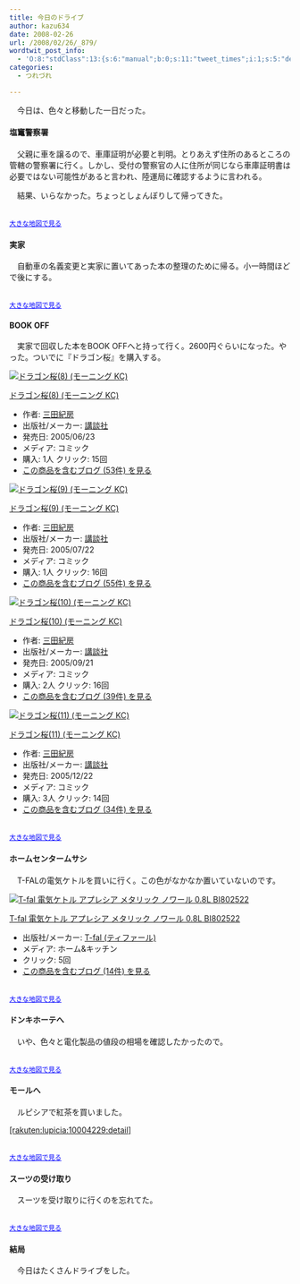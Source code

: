 ```yaml
---
title: 今日のドライブ
author: kazu634
date: 2008-02-26
url: /2008/02/26/_879/
wordtwit_post_info:
  - 'O:8:"stdClass":13:{s:6:"manual";b:0;s:11:"tweet_times";i:1;s:5:"delay";i:0;s:7:"enabled";i:1;s:10:"separation";s:2:"60";s:7:"version";s:3:"3.7";s:14:"tweet_template";b:0;s:6:"status";i:2;s:6:"result";a:0:{}s:13:"tweet_counter";i:2;s:13:"tweet_log_ids";a:1:{i:0;i:3773;}s:9:"hash_tags";a:0:{}s:8:"accounts";a:1:{i:0;s:7:"kazu634";}}'
categories:
  - つれづれ

---
```

<div class="section">
<p>
    　今日は、色々と移動した一日だった。
</p>
  
<h4>
    塩竃警察署
</h4>
  
<p>
    　父親に車を譲るので、車庫証明が必要と判明。とりあえず住所のあるところの管轄の警察署に行く。しかし、受付の警察官の人に住所が同じなら車庫証明書は必要ではない可能性があると言われ、陸運局に確認するように言われる。
</p>
  
<p>
    　結果、いらなかった。ちょっとしょんぼりして帰ってきた。
</p>
  
<p>
<center>
</center>
</p>
  
<p>
<br /><small><a href="http://maps.google.co.jp/maps?f=q&#38;hl=ja&#38;geocode=&#38;q=http:%2F%2Froute.alpslab.jp%2Fget.rb%3Fid%3D71945e8f43b66993a73a59a332dc9b53%26type%3Dkml&#38;ie=UTF8&#38;ll=38.299416,140.993102&#38;spn=0.047654,0.069823&#38;source=embed" onclick="__gaTracker('send', 'event', 'outbound-article', 'http://maps.google.co.jp/maps?f=q&#038;hl=ja&#038;geocode=&#038;q=http:%2F%2Froute.alpslab.jp%2Fget.rb%3Fid%3D71945e8f43b66993a73a59a332dc9b53%26type%3Dkml&#038;ie=UTF8&#038;ll=38.299416,140.993102&#038;spn=0.047654,0.069823&#038;source=embed', '大きな地図で見る');" style="color:#0000FF;text-align:left">大きな地図で見る</a></small>
</p></p> 
  
<h4>
    実家
</h4>
  
<p>
    　自動車の名義変更と実家に置いてあった本の整理のために帰る。小一時間ほどで後にする。
</p>
  
<p>
<center>
</center>
</p>
  
<p>
<br /><small><a href="http://maps.google.co.jp/maps?f=q&#38;hl=ja&#38;geocode=&#38;q=http:%2F%2Froute.alpslab.jp%2Fget.rb%3Fid%3Dfa98c1bdaf6c73efd71255e671273152%26type%3Dkml&#38;ie=UTF8&#38;ll=38.314561,141.022716&#38;spn=0.016699,0.010595&#38;source=embed" onclick="__gaTracker('send', 'event', 'outbound-article', 'http://maps.google.co.jp/maps?f=q&#038;hl=ja&#038;geocode=&#038;q=http:%2F%2Froute.alpslab.jp%2Fget.rb%3Fid%3Dfa98c1bdaf6c73efd71255e671273152%26type%3Dkml&#038;ie=UTF8&#038;ll=38.314561,141.022716&#038;spn=0.016699,0.010595&#038;source=embed', '大きな地図で見る');" style="color:#0000FF;text-align:left">大きな地図で見る</a></small>
</p></p> 
  
<h4>
    BOOK OFF
</h4>
  
<p>
    　実家で回収した本をBOOK OFFへと持って行く。2600円ぐらいになった。やった。ついでに『ドラゴン桜』を購入する。
</p>
  
<div class="hatena-asin-detail">
<a href="http://www.amazon.co.jp/dp/4063724425/?tag=hatena_st1-22&ascsubtag=d-7ibv" onclick="__gaTracker('send', 'event', 'outbound-article', 'http://www.amazon.co.jp/dp/4063724425/?tag=hatena_st1-22&ascsubtag=d-7ibv', '');"><img src="https://images-na.ssl-images-amazon.com/images/I/51FM0RQ3FPL._SL160_.jpg" class="hatena-asin-detail-image" alt="ドラゴン桜(8) (モーニング KC)" title="ドラゴン桜(8) (モーニング KC)" /></a></p> 
    
<div class="hatena-asin-detail-info">
<p class="hatena-asin-detail-title">
<a href="http://www.amazon.co.jp/dp/4063724425/?tag=hatena_st1-22&ascsubtag=d-7ibv" onclick="__gaTracker('send', 'event', 'outbound-article', 'http://www.amazon.co.jp/dp/4063724425/?tag=hatena_st1-22&ascsubtag=d-7ibv', 'ドラゴン桜(8) (モーニング KC)');">ドラゴン桜(8) (モーニング KC)</a>
</p>
      
<ul>
<li>
<span class="hatena-asin-detail-label">作者:</span> <a href="http://d.hatena.ne.jp/keyword/%BB%B0%C5%C4%B5%AA%CB%BC" onclick="__gaTracker('send', 'event', 'outbound-article', 'http://d.hatena.ne.jp/keyword/%BB%B0%C5%C4%B5%AA%CB%BC', '三田紀房');" class="keyword">三田紀房</a>
</li>
<li>
<span class="hatena-asin-detail-label">出版社/メーカー:</span> <a href="http://d.hatena.ne.jp/keyword/%B9%D6%C3%CC%BC%D2" onclick="__gaTracker('send', 'event', 'outbound-article', 'http://d.hatena.ne.jp/keyword/%B9%D6%C3%CC%BC%D2', '講談社');" class="keyword">講談社</a>
</li>
<li>
<span class="hatena-asin-detail-label">発売日:</span> 2005/06/23
</li>
<li>
<span class="hatena-asin-detail-label">メディア:</span> コミック
</li>
<li>
<span class="hatena-asin-detail-label">購入</span>: 1人 <span class="hatena-asin-detail-label">クリック</span>: 15回
</li>
<li>
<a href="http://d.hatena.ne.jp/asin/4063724425" onclick="__gaTracker('send', 'event', 'outbound-article', 'http://d.hatena.ne.jp/asin/4063724425', 'この商品を含むブログ (53件) を見る');" target="_blank">この商品を含むブログ (53件) を見る</a>
</li>
</ul>
</div>
    
<div class="hatena-asin-detail-foot">
</div>
</div>
  
<div class="hatena-asin-detail">
<a href="http://www.amazon.co.jp/dp/4063724506/?tag=hatena_st1-22&ascsubtag=d-7ibv" onclick="__gaTracker('send', 'event', 'outbound-article', 'http://www.amazon.co.jp/dp/4063724506/?tag=hatena_st1-22&ascsubtag=d-7ibv', '');"><img src="https://images-na.ssl-images-amazon.com/images/I/516FNAVRS7L._SL160_.jpg" class="hatena-asin-detail-image" alt="ドラゴン桜(9) (モーニング KC)" title="ドラゴン桜(9) (モーニング KC)" /></a></p> 
    
<div class="hatena-asin-detail-info">
<p class="hatena-asin-detail-title">
<a href="http://www.amazon.co.jp/dp/4063724506/?tag=hatena_st1-22&ascsubtag=d-7ibv" onclick="__gaTracker('send', 'event', 'outbound-article', 'http://www.amazon.co.jp/dp/4063724506/?tag=hatena_st1-22&ascsubtag=d-7ibv', 'ドラゴン桜(9) (モーニング KC)');">ドラゴン桜(9) (モーニング KC)</a>
</p>
      
<ul>
<li>
<span class="hatena-asin-detail-label">作者:</span> <a href="http://d.hatena.ne.jp/keyword/%BB%B0%C5%C4%B5%AA%CB%BC" onclick="__gaTracker('send', 'event', 'outbound-article', 'http://d.hatena.ne.jp/keyword/%BB%B0%C5%C4%B5%AA%CB%BC', '三田紀房');" class="keyword">三田紀房</a>
</li>
<li>
<span class="hatena-asin-detail-label">出版社/メーカー:</span> <a href="http://d.hatena.ne.jp/keyword/%B9%D6%C3%CC%BC%D2" onclick="__gaTracker('send', 'event', 'outbound-article', 'http://d.hatena.ne.jp/keyword/%B9%D6%C3%CC%BC%D2', '講談社');" class="keyword">講談社</a>
</li>
<li>
<span class="hatena-asin-detail-label">発売日:</span> 2005/07/22
</li>
<li>
<span class="hatena-asin-detail-label">メディア:</span> コミック
</li>
<li>
<span class="hatena-asin-detail-label">購入</span>: 1人 <span class="hatena-asin-detail-label">クリック</span>: 16回
</li>
<li>
<a href="http://d.hatena.ne.jp/asin/4063724506" onclick="__gaTracker('send', 'event', 'outbound-article', 'http://d.hatena.ne.jp/asin/4063724506', 'この商品を含むブログ (55件) を見る');" target="_blank">この商品を含むブログ (55件) を見る</a>
</li>
</ul>
</div>
    
<div class="hatena-asin-detail-foot">
</div>
</div>
  
<div class="hatena-asin-detail">
<a href="http://www.amazon.co.jp/dp/4063724662/?tag=hatena_st1-22&ascsubtag=d-7ibv" onclick="__gaTracker('send', 'event', 'outbound-article', 'http://www.amazon.co.jp/dp/4063724662/?tag=hatena_st1-22&ascsubtag=d-7ibv', '');"><img src="https://images-na.ssl-images-amazon.com/images/I/51YETRFRWRL._SL160_.jpg" class="hatena-asin-detail-image" alt="ドラゴン桜(10) (モーニング KC)" title="ドラゴン桜(10) (モーニング KC)" /></a></p> 
    
<div class="hatena-asin-detail-info">
<p class="hatena-asin-detail-title">
<a href="http://www.amazon.co.jp/dp/4063724662/?tag=hatena_st1-22&ascsubtag=d-7ibv" onclick="__gaTracker('send', 'event', 'outbound-article', 'http://www.amazon.co.jp/dp/4063724662/?tag=hatena_st1-22&ascsubtag=d-7ibv', 'ドラゴン桜(10) (モーニング KC)');">ドラゴン桜(10) (モーニング KC)</a>
</p>
      
<ul>
<li>
<span class="hatena-asin-detail-label">作者:</span> <a href="http://d.hatena.ne.jp/keyword/%BB%B0%C5%C4%B5%AA%CB%BC" onclick="__gaTracker('send', 'event', 'outbound-article', 'http://d.hatena.ne.jp/keyword/%BB%B0%C5%C4%B5%AA%CB%BC', '三田紀房');" class="keyword">三田紀房</a>
</li>
<li>
<span class="hatena-asin-detail-label">出版社/メーカー:</span> <a href="http://d.hatena.ne.jp/keyword/%B9%D6%C3%CC%BC%D2" onclick="__gaTracker('send', 'event', 'outbound-article', 'http://d.hatena.ne.jp/keyword/%B9%D6%C3%CC%BC%D2', '講談社');" class="keyword">講談社</a>
</li>
<li>
<span class="hatena-asin-detail-label">発売日:</span> 2005/09/21
</li>
<li>
<span class="hatena-asin-detail-label">メディア:</span> コミック
</li>
<li>
<span class="hatena-asin-detail-label">購入</span>: 2人 <span class="hatena-asin-detail-label">クリック</span>: 16回
</li>
<li>
<a href="http://d.hatena.ne.jp/asin/4063724662" onclick="__gaTracker('send', 'event', 'outbound-article', 'http://d.hatena.ne.jp/asin/4063724662', 'この商品を含むブログ (39件) を見る');" target="_blank">この商品を含むブログ (39件) を見る</a>
</li>
</ul>
</div>
    
<div class="hatena-asin-detail-foot">
</div>
</div>
  
<div class="hatena-asin-detail">
<a href="http://www.amazon.co.jp/dp/4063724751/?tag=hatena_st1-22&ascsubtag=d-7ibv" onclick="__gaTracker('send', 'event', 'outbound-article', 'http://www.amazon.co.jp/dp/4063724751/?tag=hatena_st1-22&ascsubtag=d-7ibv', '');"><img src="https://images-na.ssl-images-amazon.com/images/I/61KJERQYC8L._SL160_.jpg" class="hatena-asin-detail-image" alt="ドラゴン桜(11) (モーニング KC)" title="ドラゴン桜(11) (モーニング KC)" /></a></p> 
    
<div class="hatena-asin-detail-info">
<p class="hatena-asin-detail-title">
<a href="http://www.amazon.co.jp/dp/4063724751/?tag=hatena_st1-22&ascsubtag=d-7ibv" onclick="__gaTracker('send', 'event', 'outbound-article', 'http://www.amazon.co.jp/dp/4063724751/?tag=hatena_st1-22&ascsubtag=d-7ibv', 'ドラゴン桜(11) (モーニング KC)');">ドラゴン桜(11) (モーニング KC)</a>
</p>
      
<ul>
<li>
<span class="hatena-asin-detail-label">作者:</span> <a href="http://d.hatena.ne.jp/keyword/%BB%B0%C5%C4%B5%AA%CB%BC" onclick="__gaTracker('send', 'event', 'outbound-article', 'http://d.hatena.ne.jp/keyword/%BB%B0%C5%C4%B5%AA%CB%BC', '三田紀房');" class="keyword">三田紀房</a>
</li>
<li>
<span class="hatena-asin-detail-label">出版社/メーカー:</span> <a href="http://d.hatena.ne.jp/keyword/%B9%D6%C3%CC%BC%D2" onclick="__gaTracker('send', 'event', 'outbound-article', 'http://d.hatena.ne.jp/keyword/%B9%D6%C3%CC%BC%D2', '講談社');" class="keyword">講談社</a>
</li>
<li>
<span class="hatena-asin-detail-label">発売日:</span> 2005/12/22
</li>
<li>
<span class="hatena-asin-detail-label">メディア:</span> コミック
</li>
<li>
<span class="hatena-asin-detail-label">購入</span>: 3人 <span class="hatena-asin-detail-label">クリック</span>: 14回
</li>
<li>
<a href="http://d.hatena.ne.jp/asin/4063724751" onclick="__gaTracker('send', 'event', 'outbound-article', 'http://d.hatena.ne.jp/asin/4063724751', 'この商品を含むブログ (34件) を見る');" target="_blank">この商品を含むブログ (34件) を見る</a>
</li>
</ul>
</div>
    
<div class="hatena-asin-detail-foot">
</div>
</div>
  
<p>
<center>
</center>
</p>
  
<p>
<br /><small><a href="http://maps.google.co.jp/maps?f=q&#38;hl=ja&#38;geocode=&#38;q=http:%2F%2Froute.alpslab.jp%2Fget.rb%3Fid%3D409ac12b11e66e77bcc28b0157119649%26type%3Dkml&#38;ie=UTF8&#38;ll=38.314695,140.971173&#38;spn=0.0239,0.113014&#38;source=embed" onclick="__gaTracker('send', 'event', 'outbound-article', 'http://maps.google.co.jp/maps?f=q&#038;hl=ja&#038;geocode=&#038;q=http:%2F%2Froute.alpslab.jp%2Fget.rb%3Fid%3D409ac12b11e66e77bcc28b0157119649%26type%3Dkml&#038;ie=UTF8&#038;ll=38.314695,140.971173&#038;spn=0.0239,0.113014&#038;source=embed', '大きな地図で見る');" style="color:#0000FF;text-align:left">大きな地図で見る</a></small>
</p></p> 
  
<h4>
    ホームセンタームサシ
</h4>
  
<p>
    　T-FALの電気ケトルを買いに行く。この色がなかなか置いていないのです。
</p>
  
<div class="hatena-asin-detail">
<a href="http://www.amazon.co.jp/dp/B000FIEX8W/?tag=hatena_st1-22&ascsubtag=d-7ibv" onclick="__gaTracker('send', 'event', 'outbound-article', 'http://www.amazon.co.jp/dp/B000FIEX8W/?tag=hatena_st1-22&ascsubtag=d-7ibv', '');"><img src="https://images-na.ssl-images-amazon.com/images/I/41Q9YE8MHHL._SL160_.jpg" class="hatena-asin-detail-image" alt="T-fal 電気ケトル アプレシア メタリック ノワール 0.8L BI802522" title="T-fal 電気ケトル アプレシア メタリック ノワール 0.8L BI802522" /></a></p> 
    
<div class="hatena-asin-detail-info">
<p class="hatena-asin-detail-title">
<a href="http://www.amazon.co.jp/dp/B000FIEX8W/?tag=hatena_st1-22&ascsubtag=d-7ibv" onclick="__gaTracker('send', 'event', 'outbound-article', 'http://www.amazon.co.jp/dp/B000FIEX8W/?tag=hatena_st1-22&ascsubtag=d-7ibv', 'T-fal 電気ケトル アプレシア メタリック ノワール 0.8L BI802522');">T-fal 電気ケトル アプレシア メタリック ノワール 0.8L BI802522</a>
</p>
      
<ul>
<li>
<span class="hatena-asin-detail-label">出版社/メーカー:</span> <a href="http://d.hatena.ne.jp/keyword/T%2Dfal%20%28%A5%C6%A5%A3%A5%D5%A5%A1%A1%BC%A5%EB%29" onclick="__gaTracker('send', 'event', 'outbound-article', 'http://d.hatena.ne.jp/keyword/T%2Dfal%20%28%A5%C6%A5%A3%A5%D5%A5%A1%A1%BC%A5%EB%29', 'T-fal (ティファール)');" class="keyword">T-fal (ティファール)</a>
</li>
<li>
<span class="hatena-asin-detail-label">メディア:</span> ホーム&キッチン
</li>
<li>
<span class="hatena-asin-detail-label">クリック</span>: 5回
</li>
<li>
<a href="http://d.hatena.ne.jp/asin/B000FIEX8W" onclick="__gaTracker('send', 'event', 'outbound-article', 'http://d.hatena.ne.jp/asin/B000FIEX8W', 'この商品を含むブログ (14件) を見る');" target="_blank">この商品を含むブログ (14件) を見る</a>
</li>
</ul>
</div>
    
<div class="hatena-asin-detail-foot">
</div>
</div>
  
<p>
<center>
</center>
</p>
  
<p>
<br /><small><a href="http://maps.google.co.jp/maps?f=q&#38;hl=ja&#38;geocode=&#38;q=http:%2F%2Froute.alpslab.jp%2Fget.rb%3Fid%3D8eb9a7f3a5d34f9a4d9f6124027dace0%26type%3Dkml&#38;ie=UTF8&#38;ll=38.328854,140.893231&#38;spn=0.050317,0.04434&#38;source=embed" onclick="__gaTracker('send', 'event', 'outbound-article', 'http://maps.google.co.jp/maps?f=q&#038;hl=ja&#038;geocode=&#038;q=http:%2F%2Froute.alpslab.jp%2Fget.rb%3Fid%3D8eb9a7f3a5d34f9a4d9f6124027dace0%26type%3Dkml&#038;ie=UTF8&#038;ll=38.328854,140.893231&#038;spn=0.050317,0.04434&#038;source=embed', '大きな地図で見る');" style="color:#0000FF;text-align:left">大きな地図で見る</a></small>
</p></p> 
  
<h4>
    ドンキホーテへ
</h4>
  
<p>
    　いや、色々と電化製品の値段の相場を確認したかったので。
</p>
  
<p>
<center>
</center>
</p>
  
<p>
<br /><small><a href="http://maps.google.co.jp/maps?f=q&#38;hl=ja&#38;geocode=&#38;q=http:%2F%2Froute.alpslab.jp%2Fget.rb%3Fid%3Dc2422a15df1c1c0881a94d8b72dc166c%26type%3Dkml&#38;ie=UTF8&#38;ll=38.275483,140.905114&#38;spn=0.161709,0.068106&#38;source=embed" onclick="__gaTracker('send', 'event', 'outbound-article', 'http://maps.google.co.jp/maps?f=q&#038;hl=ja&#038;geocode=&#038;q=http:%2F%2Froute.alpslab.jp%2Fget.rb%3Fid%3Dc2422a15df1c1c0881a94d8b72dc166c%26type%3Dkml&#038;ie=UTF8&#038;ll=38.275483,140.905114&#038;spn=0.161709,0.068106&#038;source=embed', '大きな地図で見る');" style="color:#0000FF;text-align:left">大きな地図で見る</a></small>
</p></p> 
  
<h4>
    モールへ
</h4>
  
<p>
    　ルピシアで紅茶を買いました。
</p>
  
<p>
<a href="http://d.hatena.ne.jp/rakuten/lupicia/10004229" onclick="__gaTracker('send', 'event', 'outbound-article', 'http://d.hatena.ne.jp/rakuten/lupicia/10004229', '[rakuten:lupicia:10004229:detail]');">[rakuten:lupicia:10004229:detail]</a>
</p>
  
<p>
<center>
</center>
</p>
  
<p>
<br /><small><a href="http://maps.google.co.jp/maps?f=q&#38;hl=ja&#38;geocode=&#38;q=http:%2F%2Froute.alpslab.jp%2Fget.rb%3Fid%3D0de2e90b22641d0704c0bda69a87a92b%26type%3Dkml&#38;ie=UTF8&#38;ll=38.210815,140.883074&#38;spn=0.031992,0.017026&#38;source=embed" onclick="__gaTracker('send', 'event', 'outbound-article', 'http://maps.google.co.jp/maps?f=q&#038;hl=ja&#038;geocode=&#038;q=http:%2F%2Froute.alpslab.jp%2Fget.rb%3Fid%3D0de2e90b22641d0704c0bda69a87a92b%26type%3Dkml&#038;ie=UTF8&#038;ll=38.210815,140.883074&#038;spn=0.031992,0.017026&#038;source=embed', '大きな地図で見る');" style="color:#0000FF;text-align:left">大きな地図で見る</a></small>
</p></p> 
  
<h4>
    スーツの受け取り
</h4>
  
<p>
    　スーツを受け取りに行くのを忘れてた。
</p>
  
<p>
<center>
</center>
</p>
  
<p>
<br /><small><a href="http://maps.google.co.jp/maps?f=q&#38;hl=ja&#38;geocode=&#38;q=http:%2F%2Froute.alpslab.jp%2Fget.rb%3Fid%3D3ea28f756c55c303fd5aafba9d4a11d7%26type%3Dkml&#38;ie=UTF8&#38;ll=38.255309,140.940667&#38;spn=0.056479,0.126879&#38;source=embed" onclick="__gaTracker('send', 'event', 'outbound-article', 'http://maps.google.co.jp/maps?f=q&#038;hl=ja&#038;geocode=&#038;q=http:%2F%2Froute.alpslab.jp%2Fget.rb%3Fid%3D3ea28f756c55c303fd5aafba9d4a11d7%26type%3Dkml&#038;ie=UTF8&#038;ll=38.255309,140.940667&#038;spn=0.056479,0.126879&#038;source=embed', '大きな地図で見る');" style="color:#0000FF;text-align:left">大きな地図で見る</a></small>
</p></p> 
  
<h4>
    結局
</h4>
  
<p>
    　今日はたくさんドライブをした。
</p>
</div>
